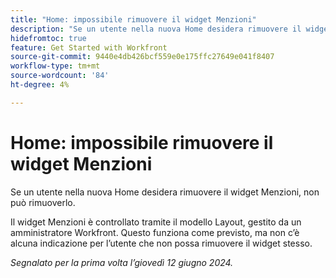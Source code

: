 ```yaml
---
title: "Home: impossibile rimuovere il widget Menzioni"
description: "Se un utente nella nuova Home desidera rimuovere il widget Menzioni, non può rimuoverlo."
hidefromtoc: true
feature: Get Started with Workfront
source-git-commit: 9440e4db426bcf559e0e175ffc27649e041f8407
workflow-type: tm+mt
source-wordcount: '84'
ht-degree: 4%

---
```



# Home: impossibile rimuovere il widget Menzioni

Se un utente nella nuova Home desidera rimuovere il widget Menzioni, non può rimuoverlo.

Il widget Menzioni è controllato tramite il modello Layout, gestito da un amministratore Workfront. Questo funziona come previsto, ma non c’è alcuna indicazione per l’utente che non possa rimuovere il widget stesso.

_Segnalato per la prima volta l’giovedì 12 giugno 2024._
